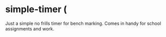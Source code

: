 # simple-timer (
Just a simple no frills timer for bench marking. Comes in handy for school assignments and work.
